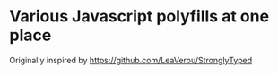 # Various Javascript polyfills at one place

Originally inspired by https://github.com/LeaVerou/StronglyTyped
